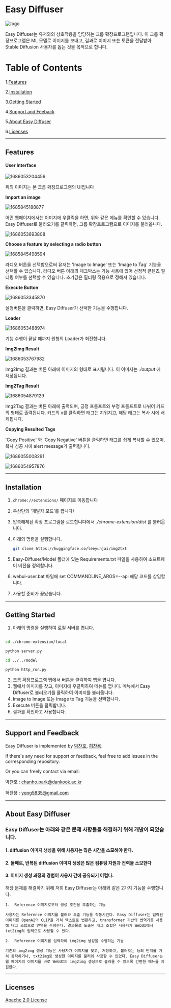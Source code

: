 # Easy Diffuser

![logo](https://github.com/Easy-Diffuser/Service/raw/main/imgs/logo.jfif)

Easy Diffuser는 유저와의 상호작용을 담당하는 크롬 확장프로그램입니다. 이 크롬 확장프로그램은 ML 모델로 이미지를 보내고, 결과로 이미지 또는 토큰을 전달받아 Stable Diffusion 사용자를 돕는 것을 목적으로 합니다.

# Table of Contents

1.[Features](#features)

2.[Installation](#installation)

3.[Getting Started](#getting-started)

4.[Support and Feeback](#support-and-feedback)

5.[About Easy Diffuser](#about-easy-diffuser)

6.[Licenses](#licensed)

---

## Features

#### User Interface

![1686053204456](image/README/1686053204456.png)

위의 이미지는 본 크롬 확장프로그램의 UI입니다

**Import an image**

![1685845188877](image/README/1685845188877.png)

어떤 웹페이지에서는 이미지에 우클릭을 하면, 위와 같은 메뉴를 확인할 수 있습니다. Easy Diffuser로 불러오기를 클릭하면, 크롬 확장프로그램으로 이미지를 불러옵니다.

![1686053693808](image/README/1686053693808.png)

**Choose a feature by selecting a radio button**

![1685845498594](image/README/1685845498594.png)

라디오 버튼을 선택함으로써 유저는 'Image to Image' 또는 'Image to Tag' 기능을 선택할 수 있습니다. 라디오 버튼 아래의 체크박스는 기능 사용에 있어 선정적 콘텐츠 필터링 여부를 선택할 수 있습니다. 초기값은 필터링 적용으로 정해져 있습니다.

**Execute Button**

![1686053345870](image/README/1686053345870.png)

실행버튼을 클릭하면, Easy Diffuser가 선택한 기능을 수행합니다.

**Loader**

![1686053488974](image/README/1686053488974.png)

기능 수행이 끝날 때까지 원형의 Loader가 회전합니다.

**Img2Img Result**

![1686053767982](image/README/1686053767982.png)

Img2Img 결과는 버튼 아래에 이미지의 형태로 표시됩니다. 이 이미지는 _./output_ 에 저장됩니다.

**Img2Tag Result**

![1686054879129](image/README/1686054879129.png)

Img2Tag 결과는 버튼 아래에 출력되며, 긍정 프롬프트와 부정 프롬프트로 나뉘어 카드의 형태로 출력됩니다. 카드의 x를 클릭하면 태그는 지워지고, 해당 태그는 복사 시에 배제됩니다.

**Copying Resulted Tags**

'Copy Positive' 와 'Copy Negative' 버튼을 클릭하면 태그를 쉽게 복사할 수 있으며, 복사 성공 시에 alert message가 출력됩니다.

![1686055008291](image/README/1686055008291.png)

![1686054957876](image/README/1686054957876.png)

---

## Installation

1. `chrome://extensions/` 페이지로 이동합니다
2. 우상단의 '개발자 모드'를 켭니다/
3. 압축해제된 확장 프로그램을 로드합니다에서 _./chrome-extension/dist_ 를 불러옵니다.
4. 아래의 명령을 실행합니다.

   ```bash
   git clone https://huggingface.co/leeyunjai/img2txt
   ```

5. Easy-Diffuser/Model 폴더에 있는 Requirements.txt 파일을 사용하여 소프트웨어 버전을 정의합니다.
6. webui-user.bat 파일에 set COMMANDLINE_ARGS=--api 해당 코드를 삽입합니다.
7. 사용할 준비가 끝났습니다.

---

## Getting Started

1. 아래의 명령을 실행하여 로컬 서버를 켭니다.

```bash

cd ./chrome-extension/local

python server.py

cd ../../model

python http_run.py


```

2. 크롬 확장프로그램 탭에서 버튼을 클릭하여 앱을 엽니다.
3. 웹에서 이미지를 찾고, 이미지에 우클릭하여 메뉴를 엽니다. 메뉴에서 Easy Diffuser로 불러오기를 클릭하여 이미지를 불러옵니다.
4. Image to Image 또는 Image to Tag 기능을 선택합니다.
5. Execute 버튼을 클릭합니다.
6. 결과를 확인하고 사용합니다.

---

## Support and Feedback

Easy Diffuser is implemented by [박찬호](https://github.com/charlieppark), [허찬용](https://github.com/H-ChanY).

If there's any need for support or feedback, feel free to add issues in the corresponding repository.

Or you can freely contact via email:

박찬호 : chanho.park@dankook.ac.kr

허찬용 : yong5835@gmail.com

---

## About Easy Diffuser

### Easy Diffuser는 아래와 같은 문제 사항들을 해결하기 위해 개발이 되었습니다.

#### 1. diffusion 이미지 생성을 위해 사용자는 많은 시간을 소모해야 한다.

#### 2. 둘째로, 반복된 diffusion 이미지 생성은 많은 컴퓨팅 자원과 전력을 소모한다

#### 3. 이미지 생성 과정의 경험이 사용자 간에 공유되기 어렵다.

해당 문제를 해결하기 위해 저희 Easy Diffuser는 아래와 같은 2가지 기능을 수행합니다.

    1.  Reference 이미지로부터 생성 조건을 추출하는 기능

    사용자는 Reference 이미지를 불러와 추출 기능을 작동시킨다. Easy Diffuser는 입력된 이미지를 OpenAI의 CLIP을 거쳐 텍스트로 변환하고, transformer 기반의 번역기를 사용해 태그 조합으로 번역을 수행한다. 결과물로 도출된 태그 조합은 사용자가 WebUI에서 txt2img의 입력으로 사용할 수 있다.

    2.  Reference 이미지를 입력하여 img2img 생성을 수행하는 기능

    기존의 img2img 생성 기능은 사용자가 이미지를 찾고, 저장하고, 불러오는 등의 단계를 거쳐 동작하거나, txt2img로 생성한 이미지를 불러와 사용할 수 있었다. Easy Diffuser는 웹 페이지의 이미지를 바로 WebUI의 img2img 생성으로 불러올 수 있도록 간편한 메뉴를 지원한다.

---

## Licenses

[Apache 2.0 License](./LICENSE)
